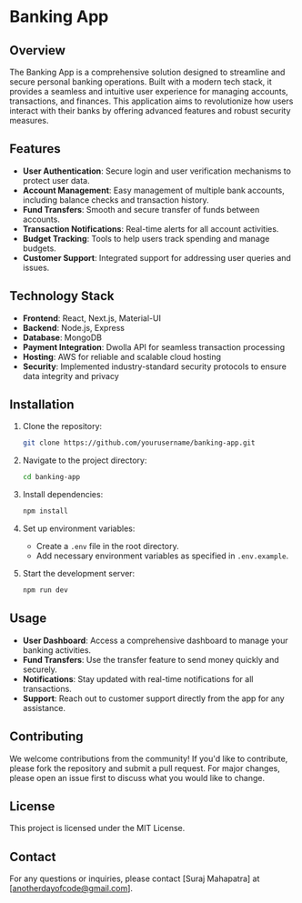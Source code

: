 # Banking App

## Overview

The Banking App is a comprehensive solution designed to streamline and secure personal banking operations. Built with a modern tech stack, it provides a seamless and intuitive user experience for managing accounts, transactions, and finances. This application aims to revolutionize how users interact with their banks by offering advanced features and robust security measures.

## Features

- **User Authentication**: Secure login and user verification mechanisms to protect user data.
- **Account Management**: Easy management of multiple bank accounts, including balance checks and transaction history.
- **Fund Transfers**: Smooth and secure transfer of funds between accounts.
- **Transaction Notifications**: Real-time alerts for all account activities.
- **Budget Tracking**: Tools to help users track spending and manage budgets.
- **Customer Support**: Integrated support for addressing user queries and issues.

## Technology Stack

- **Frontend**: React, Next.js, Material-UI
- **Backend**: Node.js, Express
- **Database**: MongoDB
- **Payment Integration**: Dwolla API for seamless transaction processing
- **Hosting**: AWS for reliable and scalable cloud hosting
- **Security**: Implemented industry-standard security protocols to ensure data integrity and privacy

## Installation

1. Clone the repository:
   ```bash
   git clone https://github.com/yourusername/banking-app.git
   ```
2. Navigate to the project directory:
   ```bash
   cd banking-app
   ```
3. Install dependencies:
   ```bash
   npm install
   ```
4. Set up environment variables:
   - Create a `.env` file in the root directory.
   - Add necessary environment variables as specified in `.env.example`.

5. Start the development server:
   ```bash
   npm run dev
   ```

## Usage

- **User Dashboard**: Access a comprehensive dashboard to manage your banking activities.
- **Fund Transfers**: Use the transfer feature to send money quickly and securely.
- **Notifications**: Stay updated with real-time notifications for all transactions.
- **Support**: Reach out to customer support directly from the app for any assistance.

## Contributing

We welcome contributions from the community! If you'd like to contribute, please fork the repository and submit a pull request. For major changes, please open an issue first to discuss what you would like to change.

## License

This project is licensed under the MIT License. 

## Contact

For any questions or inquiries, please contact [Suraj Mahapatra] at [anotherdayofcode@gmail.com].

